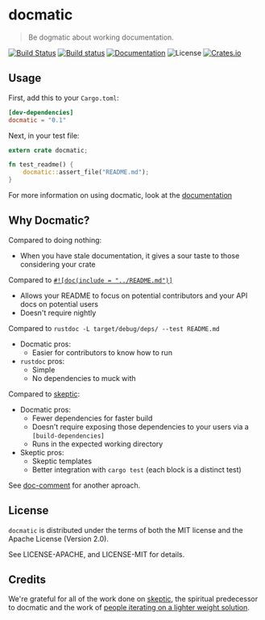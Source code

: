 # docmatic

> Be dogmatic about working documentation.

[![Build Status](https://travis-ci.org/assert-rs/docmatic.svg?branch=master)](https://travis-ci.org/assert-rs/docmatic)
[![Build status](https://ci.appveyor.com/api/projects/status/bte7gyfxylva10ax?svg=true)](https://ci.appveyor.com/project/epage/docmatic)
[![Documentation](https://img.shields.io/badge/docs-master-blue.svg)](https://docs.rs/docmatic)
![License](https://img.shields.io/crates/l/docmatic.svg)
[![Crates.io](https://img.shields.io/crates/v/docmatic.svg?maxAge=2592000)](https://crates.io/crates/docmatic)


## Usage

First, add this to your `Cargo.toml`:

```toml
[dev-dependencies]
docmatic = "0.1"
```

Next, in your test file:

```rust
extern crate docmatic;

fn test_readme() {
    docmatic::assert_file("README.md");
}
```

For more information on using docmatic, look at the
[documentation](https://docs.rs/docmatic)

## Why Docmatic?

Compared to doing nothing:
- When you have stale documentation, it gives a sour taste to those considering your crate

Compared to [`#![doc(include = "../README.md")]`](https://github.com/yoshuawuyts/human-panic/tree/ed11055e0602c3c8d223ed8354058fefb9ac47ec)
- Allows your README to focus on potential contributors and your API docs on potential users
- Doesn't require nightly

Compared to `rustdoc -L target/debug/deps/ --test README.md`
- Docmatic pros:
  - Easier for contributors to know how to run
- `rustdoc` pros:
  - Simple
  - No dependencies to muck with

Compared to [skeptic](https://github.com/budziq/rust-skeptic):
- Docmatic pros:
  - Fewer dependencies for faster build
  - Doesn't require exposing those dependencies to your users via a `[build-dependencies]`
  - Runs in the expected working directory
- Skeptic pros:
  - Skeptic templates
  - Better integration with `cargo test` (each block is a distinct test)

See [doc-comment](https://github.com/GuillaumeGomez/doc-comment) for another aproach.

## License

`docmatic` is distributed under the terms of both the MIT license and the
Apache License (Version 2.0).

See LICENSE-APACHE, and LICENSE-MIT for details.


## Credits

We're grateful for all of the work done on
[skeptic](https://github.com/budziq/rust-skeptic), the spiritual predecessor to
docmatic and the work of [people iterating on a lighter weight
solution](https://github.com/budziq/rust-skeptic/issues/60).
